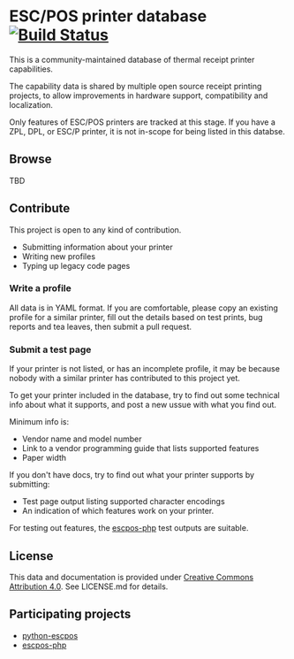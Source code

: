 # ESC/POS printer database [![Build Status](https://travis-ci.org/receipt-print-hq/escpos-printer-db.svg?branch=master)](https://travis-ci.org/receipt-print-hq/escpos-printer-db)

This is a community-maintained database of thermal receipt printer capabilities.

The capability data is shared by multiple open source receipt printing projects,
to allow improvements in hardware support, compatibility and localization.

Only features of ESC/POS printers are tracked at this stage. If you have a ZPL,
DPL, or ESC/P printer, it is not in-scope for being listed in this databse.

## Browse

TBD

## Contribute

This project is open to any kind of contribution.

- Submitting information about your printer
- Writing new profiles
- Typing up legacy code pages

### Write a profile

All data is in YAML format. If you are comfortable, please copy an existing
profile for a similar printer, fill out the details based on test prints,
bug reports and tea leaves, then submit a pull request.

### Submit a test page

If your printer is not listed, or has an incomplete profile, it may be because
nobody with a similar printer has contributed to this project yet.

To get your printer included in the database, try to find out some technical
info about what it supports, and post a new ussue with what you find out.

Minimum info is:

- Vendor name and model number
- Link to a vendor programming guide that lists supported features
- Paper width

If you don't have docs, try to find out what your printer supports by submitting:

- Test page output listing supported character encodings
- An indication of which features work on your printer.

For testing out features, the [escpos-php](https://github.com/mike42/escpos-php/tree/master/test/integration/resources/output) test outputs are suitable. 

## License

This data and documentation is provided under [Creative Commons Attribution 4.0](https://creativecommons.org/licenses/by/4.0/). See LICENSE.md for details.

## Participating projects

- [python-escpos](https://github.com/python-escpos/python-escpos)
- [escpos-php](https://github.com/mike42/escpos-php)


